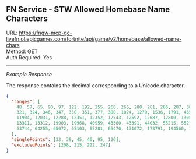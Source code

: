 ## FN Service - STW Allowed Homebase Name Characters

URL: https://fngw-mcp-gc-livefn.ol.epicgames.com/fortnite/api/game/v2/homebase/allowed-name-chars \
Method: GET \
Auth Required: Yes

---

_Example Response_

The response contains the decimal corresponding to a Unicode character.

```json
{
  "ranges": [
    48, 57, 65, 90, 97, 122, 192, 255, 260, 265, 280, 281, 286, 287, 304, 305,
    321, 324, 346, 347, 350, 351, 377, 380, 1024, 1279, 1536, 1791, 4352, 4607,
    11904, 12031, 12288, 12351, 12352, 12543, 12592, 12687, 12800, 13055, 13056,
    13311, 13312, 19903, 19968, 40959, 43360, 43391, 44032, 55215, 55216, 55295,
    63744, 64255, 65072, 65103, 65281, 65470, 131072, 173791, 194560, 195103
  ],
  "singlePoints": [32, 39, 45, 46, 95, 126],
  "excludedPoints": [208, 215, 222, 247]
}
```
